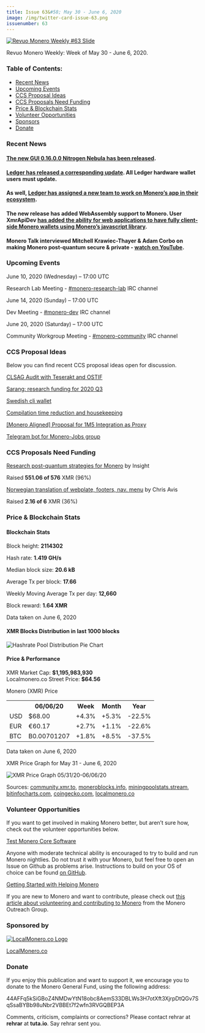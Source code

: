 ```yaml
---
title: Issue 63&#58; May 30 - June 6, 2020
image: /img/twitter-card-issue-63.png
issuenumber: 63
---
```

[<img src="/img/img-issue63.png" alt="Revuo Monero Weekly #63 Slide" class="img-lead">](/issue-63.html)

<p class="text-lead">Revuo Monero Weekly: Week of May 30 - June 6, 2020.</p>
<!--more-->

<h3>Table of Contents:</h3>
<ul class="contents">
    <li><a href="#news">Recent News</a></li>
    <li><a href="#events">Upcoming Events</a></li>
    <li><a href="#ideas">CCS Proposal Ideas</a></li>
    <li><a href="#proposals">CCS Proposals Need Funding</a></li>
    <li><a href="#stats">Price & Blockchain Stats</a></li>
    <li><a href="#volunteer">Volunteer Opportunities</a></li>
    <li><a href="#sponsor">Sponsors</a></li>
    <li><a href="#donate">Donate</a></li>
</ul>

<h3 id="news">Recent News</h3>

<div class="newsbyte">
    <h4><a href="https://web.getmonero.org/2020/05/30/monero-GUI-0.16-released.html" target="_blank">The new GUI 0.16.0.0 Nitrogen Nebula has been released</a>.</h4>
</div>

<div class="newsbyte">
    <h4><a href="https://www.reddit.com/r/Monero/comments/gx3zqr/ledger_monero_app_160_now_available/" target="_blank">Ledger has released a corresponding update</a>. All Ledger hardware wallet users must update.</h4>
</div>

<div class="newsbyte">
    <h4>As well, <a href="https://www.reddit.com/r/Monero/comments/gwkmcn/ledger_monero_app_new_lead_dev/" target="_blank">Ledger has assigned a new team to work on Monero’s app in their ecosystem</a>.</h4>
</div>

<div class="newsbyte">
    <h4>The new release has added WebAssembly support to Monero. User XmrApiDev <a href="https://github.com/monero-ecosystem/monero-javascript" target="_blank">has added the ability for web applications to have fully client-side Monero wallets using Monero’s javascript library</a>.</h4>
</div>

<div class="newsbyte">
    <h4>Monero Talk interviewed Mitchell Krawiec-Thayer & Adam Corbo on making Monero post-quantum secure & private - <a href="https://youtu.be/kYm6gqtsses" target="_blank">watch on YouTube</a>.</h4>
</div>


<h3 id="events">Upcoming Events</h3>

<div class="event">
    <p class="date" markdown="1">June 10, 2020 (Wednesday) – 17:00 UTC</p>
    <p markdown="1">Research Lab Meeting - <a href="irc://chat.freenode.net/#monero-research-lab" target="_blank">#monero-research-lab</a> IRC channel</p>
</div>

<div class="event">
    <p class="date" markdown="1">June 14, 2020 (Sunday) – 17:00 UTC</p>
    <p markdown="1">Dev Meeting - <a href="irc://chat.freenode.net/#monero-dev" target="_blank">#monero-dev</a> IRC channel</p>
</div>

<div class="event">
    <p class="date" markdown="1">June 20, 2020 (Saturday) – 17:00 UTC</p>
    <p markdown="1">Community Workgroup Meeting - <a href="irc://chat.freenode.net/#monero-community" target="_blank">#monero-community</a> IRC channel</p>
</div>

<h3 id="ideas">CCS Proposal Ideas</h3>

<p>Below you can find recent CCS proposal ideas open for discussion.</p>

<div class="proposal">
<p><a href="https://repo.getmonero.org/monero-project/ccs-proposals/-/merge_requests/150" target="_blank">CLSAG Audit with Teserakt and OSTIF</a></p>
</div>

<div class="proposal">
<p><a href="https://repo.getmonero.org/monero-project/ccs-proposals/-/merge_requests/148" target="_blank">Sarang: research funding for 2020 Q3</a></p>
</div>

<div class="proposal">
<p><a href="https://repo.getmonero.org/monero-project/ccs-proposals/-/merge_requests/147" target="_blank">Swedish cli wallet</a></p>
</div>

<div class="proposal">
<p><a href="https://repo.getmonero.org/monero-project/ccs-proposals/-/merge_requests/138" target="_blank">Compilation time reduction and housekeeping</a></p>
</div>

<div class="proposal">
<p><a href="https://repo.getmonero.org/monero-project/ccs-proposals/-/merge_requests/127" target="_blank">[Monero Aligned] Proposal for 1M5 Integration as Proxy</a></p>
</div>

<div class="proposal">
<p><a href="https://repo.getmonero.org/monero-project/ccs-proposals/merge_requests/91" target="_blank">Telegram bot for Monero-Jobs group</a></p>
</div>

<h3 id="proposals">CCS Proposals Need Funding</h3>

<div class="proposal">
    <p><a href="https://ccs.getmonero.org/proposals/research-post-quantum-monero.html" target="_blank">Research post-quantum strategies for Monero</a> by Insight</p>
    <p>Raised <b>551.06 of 576</b> XMR (96%)</p>
</div>

<div class="proposal">
    <p><a href="https://ccs.getmonero.org/proposals/Norwegian_translation_core.html" target="_blank">Norwegian translation of webplate, footers, nav. menu</a> by Chris Avis</p>
    <p>Raised <b>2.16 of 6</b> XMR (36%)</p>
</div>

<h3 id="stats">Price & Blockchain Stats</h3>

<h4 class="stat">Blockchain Stats</h4>

<div class="bcstats">
    <p>Block height: <b>2114302</b></p>
    <p>Hash rate: <b>1.419 GH/s</b></p>
    <p>Median block size: <b>20.6 kB</b></p>
    <p>Average Tx per block: <b>17.66</b></p>
    <p>Weekly Moving Average Tx per day: <b>12,660</b></p>
    <p>Block reward: <b>1.64 XMR</b></p>
</div>
<p class="note">Data taken on June 6, 2020</p>

<h4 class="stat">XMR Blocks Distribution in last 1000 blocks</h4>
<p><img src="/img/hashrate-pool-distribution-06061.png" alt="Hashrate Pool Distribution Pie Chart"/></p>

<h4 class="stat">Price & Performance</h4>

<div class="price-intro">XMR Market Cap: <b>$1,195,983,930</b><br>Localmonero.co Street Price: <b>$64.56</b></div>

<p class="table-title">Monero (XMR) Price</p>
<table class="price-table">
  <tr class="row1">
    <th></th>
    <th>06/06/20</th>
    <th>Week</th>
    <th>Month</th>
    <th>Year</th>
  </tr>
  <tr>
    <td data-th="XMR to">USD</td>
    <td data-th="06/06/20">$68.00</td>
    <td data-th="Week" class="green">+4.3%</td>
    <td data-th="Month" class="green">+5.3%</td>
    <td data-th="Year" class="red">-22.5%</td>
  </tr>
  <tr class="row3">
    <td data-th="XMR to">EUR</td>
    <td data-th="06/06/20">€60.17</td>
    <td data-th="Week" class="green">+2.7%</td>
    <td data-th="Month" class="green">+1.1%</td>
    <td data-th="Year" class="red">-22.6%</td>
  </tr>
  <tr>
    <td data-th="XMR to">BTC</td>
    <td data-th="06/06/20">B0.00701207</td>
    <td data-th="Week" class="green">+1.8%</td>
    <td data-th="Month" class="green">+8.5%</td>
    <td data-th="Year" class="red">-37.5%</td>
  </tr>
</table>
<p class="note">Data taken on June 6, 2020</p>

<p class="table-title">XMR Price Graph for May 31 - June 6, 2020</p>

![XMR Price Graph 05/31/20-06/06/20](/img/weekly-chart-06061.png "XMR Price Graph 05/31/20-06/06/20") 

Sources: <a href="https://community.xmr.to/explorer/mainnet/" target="_blank">community.xmr.to</a>, <a href="https://moneroblocks.info/stats/transaction-stats" target="_blank">moneroblocks.info</a>, <a href="https://miningpoolstats.stream/monero" target="_blank">miningpoolstats.stream</a>, <a href="https://bitinfocharts.com/monero/" target="_blank">bitinfocharts.com</a>, <a href="https://www.coingecko.com/" target="_blank">coingecko.com</a>, <a href="https://localmonero.co/" target="_blank">localmonero.co</a>

<h3 id="volunteer">Volunteer Opportunities</h3>

<p>If you want to get involved in making Monero better, but aren’t sure how, check out the volunteer opportunities below.</p>

<div class="newsbyte">
    <p class="date"><a href="https://github.com/monero-project/monero" target="_blank">Test Monero Core Software</a></p>
    <p>Anyone with moderate technical ability is encouraged to try to build and run Monero nightlies. Do not trust it with your Monero, but feel free to open an Issue on Github as problems arise. Instructions to build on your OS of choice can be found <a href="https://github.com/monero-project/monero#compiling-monero-from-source" target="_blank">on GitHub</a>. </p>
</div>

<div class="newsbyte">
    <p class="date"><a href="https://github.com/monero-project/monero" target="_blank">Getting Started with Helping Monero</a></p>
    <p>If you are new to Monero and want to contribute, please check out <a href="https://www.monerooutreach.org/stories/getting-started-helping-monero.php" target="_blank">this article about volunteering and contributing to Monero</a> from the Monero Outreach Group. </p>
</div>

<h3 id="sponsor">Sponsored by</h3>

<p><a href="https://localmonero.co/" target="_blank"><img src="/img/localmonero-logo.png" alt="LocalMonero.co Logo" class="localmonero"></a></p>

<p class="text-center"><a href="https://localmonero.co/" target="_blank">LocalMonero.co</a></p>

<h3 id="donate">Donate</h3>

<p markdown="1">If you enjoy this publication and want to support it, we encourage you to donate to the Monero General Fund, using the following address:</p>

<p class="address" markdown="1">44AFFq5kSiGBoZ4NMDwYtN18obc8AemS33DBLWs3H7otXft3XjrpDtQGv7SqSsaBYBb98uNbr2VBBEt7f2wfn3RVGQBEP3A</p>

<!--p><a href="monero:44AFFq5kSiGBoZ4NMDwYtN18obc8AemS33DBLWs3H7otXft3XjrpDtQGv7SqSsaBYBb98uNbr2VBBEt7f2wfn3RVGQBEP3A" class="qr"><img src="/img/donate-monero.png"></a></p-->

Comments, criticism, complaints or corrections? Please contact rehrar at **rehrar** at **tuta.io**. Say rehrar sent you.